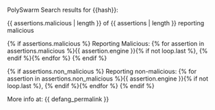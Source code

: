 PolySwarm Search results for {{hash}}:

{{ assertions.malicious | length }} of {{ assertions | length }} reporting malicious

{% if assertions.malicious %}
Reporting Malicious: {% for assertion in assertions.malicious %}{{ assertion.engine }}{% if not loop.last %}, {% endif %}{% endfor %}
{% endif %} 

{% if assertions.non_malicious %}
Reporting non-malicious: {% for assertion in assertions.non_malicious %}{{ assertion.engine }}{% if not loop.last %}, {% endif %}{% endfor %}
{% endif %}

More info at: {{ defang_permalink }} 